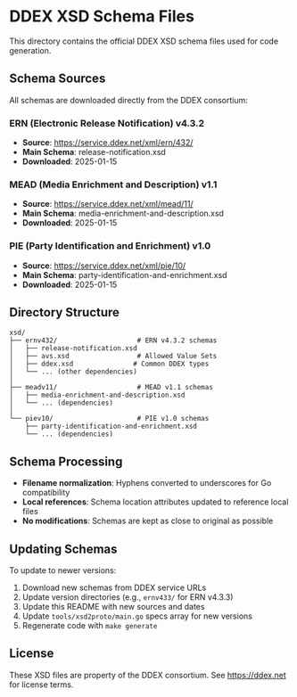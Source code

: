 # DDEX XSD Schema Files

This directory contains the official DDEX XSD schema files used for code generation.

## Schema Sources

All schemas are downloaded directly from the DDEX consortium:

### ERN (Electronic Release Notification) v4.3.2
- **Source**: https://service.ddex.net/xml/ern/432/
- **Main Schema**: release-notification.xsd
- **Downloaded**: 2025-01-15

### MEAD (Media Enrichment and Description) v1.1  
- **Source**: https://service.ddex.net/xml/mead/11/
- **Main Schema**: media-enrichment-and-description.xsd
- **Downloaded**: 2025-01-15

### PIE (Party Identification and Enrichment) v1.0
- **Source**: https://service.ddex.net/xml/pie/10/
- **Main Schema**: party-identification-and-enrichment.xsd
- **Downloaded**: 2025-01-15

## Directory Structure

```
xsd/
├── ernv432/                    # ERN v4.3.2 schemas
│   ├── release-notification.xsd
│   ├── avs.xsd                 # Allowed Value Sets
│   ├── ddex.xsd               # Common DDEX types
│   └── ... (other dependencies)
│
├── meadv11/                    # MEAD v1.1 schemas  
│   ├── media-enrichment-and-description.xsd
│   └── ... (dependencies)
│
└── piev10/                     # PIE v1.0 schemas
    ├── party-identification-and-enrichment.xsd
    └── ... (dependencies)
```

## Schema Processing

- **Filename normalization**: Hyphens converted to underscores for Go compatibility
- **Local references**: Schema location attributes updated to reference local files
- **No modifications**: Schemas are kept as close to original as possible

## Updating Schemas

To update to newer versions:

1. Download new schemas from DDEX service URLs
2. Update version directories (e.g., `ernv433/` for ERN v4.3.3)
3. Update this README with new sources and dates
4. Update `tools/xsd2proto/main.go` specs array for new versions
5. Regenerate code with `make generate`

## License

These XSD files are property of the DDEX consortium. See https://ddex.net for license terms.